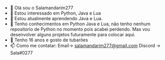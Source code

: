- 👋 Olá sou o Salamandarim277
- 👀 Estou interessado em Python, Java e Lua
- 🌱 Estou atualmente aprendendo Java e Lua.
- 📌 Tenho conhecimentos em Python Java e Lua, não tenho nenhum repositorio de Python no momento pois acabei perdendo.
      Mas vou desenvolver alguns projetos futuramente para colocar aqui.
- 🦈 Tenho 16 anos e gosto de tubarões
- 📫 Como me contatar: Email-> salamandarim277@gmail.com Discord -> Sala#0277
